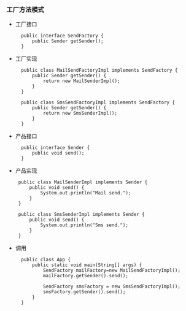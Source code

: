 ### 工厂方法模式

+ 工厂接口

        public interface SendFactory {
            public Sender getSender();
        }
+ 工厂实现

        public class MailSendFactoryImpl implements SendFactory {
            public Sender getSender() {
                return new MailSenderImpl();
            }
        }
        
        public class SmsSendFactoryImpl implements SendFactory {
            public Sender getSender() {
                return new SmsSenderImpl();
            }
        }        
+ 产品接口

        public interface Sender {
            public void send();
        }
+  产品实现

        public class MailSenderImpl implements Sender {
            public void send() {
                System.out.println("Mail send.");
            }
        }
        
        public class SmsSenderImpl implements Sender {
            public void send() {
                System.out.println("Sms send.");
            }
        }
+ 调用

        public class App {
            public static void main(String[] args) {
                SendFactory mailFactory=new MailSendFactoryImpl();
                mailFactory.getSender().send();
        
                SendFactory smsFactory = new SmsSendFactoryImpl();
                smsFactory.getSender().send();
            }
        }                    